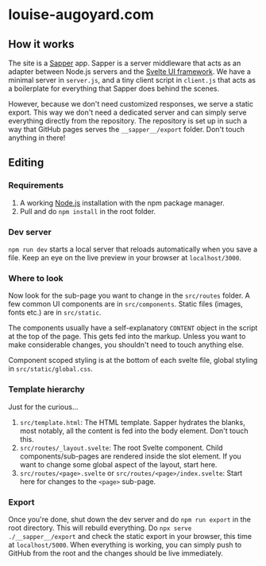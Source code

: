 # louise-augoyard.com

## How it works

The site is a [Sapper](https://sapper.svelte.dev/) app. Sapper is a server middleware that acts as an adapter between Node.js servers and the [Svelte UI framework](https://svelte.dev). We have a minimal server in `server.js`, and a tiny client script in `client.js` that acts as a boilerplate for everything that Sapper does behind the scenes.

However, because we don't need customized responses, we serve a static export. This way we don't need a dedicated server and can simply serve everything directly from the repository. The repository is set up in such a way that GitHub pages serves the `__sapper__/export` folder. Don't touch anything in there!

## Editing

### Requirements
1. A working [Node.js](https://nodejs.org) installation with the npm package manager.
2. Pull and do `npm install` in the root folder.

### Dev server
`npm run dev` starts a local server that reloads automatically when you save a file. Keep an eye on the live preview in your browser at `localhost/3000`.

### Where to look
Now look for the sub-page you want to change in the `src/routes` folder. A few common UI components are in `src/components`. Static files (images, fonts etc.) are in `src/static`.

The components usually have a self-explanatory `CONTENT` object in the script at the top of the page. This gets fed into the markup. Unless you want to make considerable changes, you shouldn't need to touch anything else.

Component scoped styling is at the bottom of each svelte file, global styling in `src/static/global.css`.

### Template hierarchy

Just for the curious...

1. `src/template.html`: The HTML template. Sapper hydrates the blanks, most notably, all the content is fed into the body element. Don't touch this.  
2. `src/routes/_layout.svelte`: The root Svelte component. Child components/sub-pages are rendered inside the slot element. If you want to change some global aspect of the layout, start here.  
3. `src/routes/<page>.svelte` or `src/routes/<page>/index.svelte`: Start here for changes to the `<page>` sub-page.

### Export
Once you're done, shut down the dev server and do `npm run export` in the root directory. This will rebuild everything. Do `npx serve ./__sapper__/export` and check the static export in your browser, this time at `localhost/5000`. When everything is working, you can simply push to GitHub from the root and the changes should be live immediately.